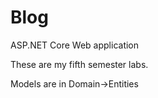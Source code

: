 # Blog
ASP.NET Core Web application

These are my fifth semester labs.

Models are in Domain->Entities
